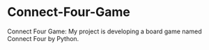# Connect-Four-Game
Connect Four Game: My project is developing a board game named Connect Four by Python. 
